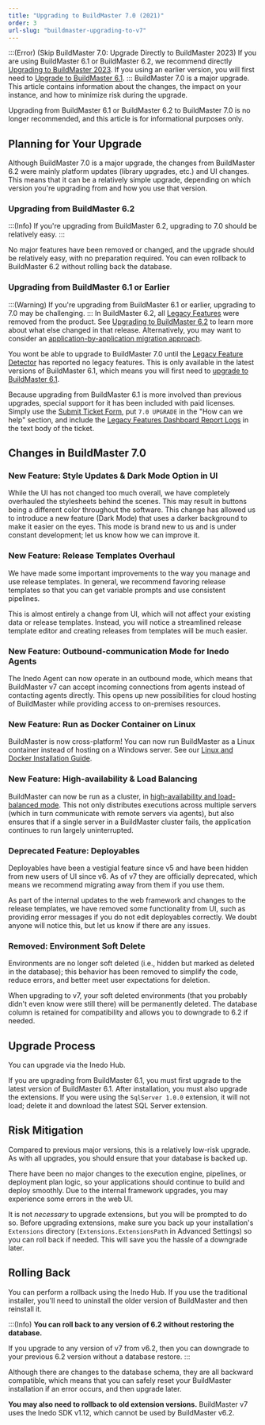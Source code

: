 ```yaml
---
title: "Upgrading to BuildMaster 7.0 (2021)"
order: 3
url-slug: "buildmaster-upgrading-to-v7"
---
```


:::(Error) (Skip BuildMaster 7.0: Upgrade Directly to BuildMaster 2023)
If you are using BuildMaster 6.1 or BuildMaster 6.2, we recommend directly [Upgrading to BuildMaster 2023](/docs/buildmaster-upgrade-2023). If you using an earlier version, you will first need to [Upgrade to BuildMaster 6.1](/docs/buildmaster-upgrading-to-6-1).
:::
BuildMaster 7.0 is a major upgrade. This article contains information about the changes, the impact on your instance, and how to minimize risk during the upgrade.

Upgrading from BuildMaster 6.1 or BuildMaster 6.2 to BuildMaster 7.0 is no longer recommended, and this article is for informational purposes only.

## Planning for Your Upgrade

Although BuildMaster 7.0 is a major upgrade, the changes from BuildMaster 6.2 were mainly platform updates (library upgrades, etc.) and UI changes. This means that it can be a relatively simple upgrade, depending on which version you're upgrading from and how you use that version.
  
### Upgrading from BuildMaster 6.2
:::(Info)
If you're upgrading from BuildMaster 6.2, upgrading to 7.0 should be relatively easy.
:::

No major features have been removed or changed, and the upgrade should be relatively easy, with no preparation required. You can even rollback to BuildMaster 6.2 without rolling back the database.

### Upgrading from BuildMaster 6.1 or Earlier
:::(Warning)
If you're upgrading from BuildMaster 6.1 or earlier, upgrading to 7.0 may be challenging.
:::
In BuildMaster 6.2, all [Legacy Features](/docs/buildmaster/installation-maintenance/buildmaster-legacy/buildmaster-legacy-features) were removed from the product. See [Upgrading to BuildMaster 6.2](/docs/buildmaster-upgrading-to-6-2) to learn more about what else changed in that release. Alternatively, you may want to consider an [application-by-application migration approach](/docs/buildmaster/installation-maintenance/buildmaster-migrating-instance-to-new-server#migrating-applicationbyapplication).

You wont be able to upgrade to BuildMaster 7.0 until the [Legacy Feature Detector](/docs/buildmaster/installation-maintenance/buildmaster-legacy/buildmaster-legacy-features#legacy-feature-detector) has reported no legacy features. This is only available in the latest versions of BuildMaster 6.1, which means you will first need to [upgrade to BuildMaster 6.1](/docs/buildmaster-upgrading-to-6-1).

Because upgrading from BuildMaster 6.1 is more involved than previous upgrades, special support for it has been included with paid licenses. Simply use the [Submit Ticket Form](https://my.inedo.com/tickets/new), put `7.0 UPGRADE` in the "How can we help" section, and include the [Legacy Features Dashboard Report Logs](/docs/buildmaster/installation-maintenance/buildmaster-legacy/buildmaster-legacy-features#legacy-feature-detector) in the text body of the ticket.

## Changes in BuildMaster 7.0

### New Feature: Style Updates & Dark Mode Option in UI

While the UI has not changed too much overall, we have completely overhauled the stylesheets behind the scenes. This may result in buttons being a different color throughout the software. This change has allowed us to introduce a new feature (Dark Mode) that uses a darker background to make it easier on the eyes. This mode is brand new to us and is under constant development; let us know how we can improve it.

### New Feature: Release Templates Overhaul

We have made some important improvements to the way you manage and use release templates. In general, we recommend favoring release templates so that you can get variable prompts and use consistent pipelines.

This is almost entirely a change from UI, which will not affect your existing data or release templates. Instead, you will notice a streamlined release template editor and creating releases from templates will be much easier.

### New Feature: Outbound-communication Mode for Inedo Agents

The Inedo Agent can now operate in an outbound mode, which means that BuildMaster v7 can accept incoming connections from agents instead of contacting agents directly. This opens up new possibilities for cloud hosting of BuildMaster while providing access to on-premises resources.

### New Feature: Run as Docker Container on Linux

BuildMaster is now cross-platform! You can now run BuildMaster as a Linux container instead of hosting on a Windows server. See our [Linux and Docker Installation Guide](/docs/installation/linux/docker-guide).

### New Feature: High-availability & Load Balancing

BuildMaster can now be run as a cluster, in [high-availability and load-balanced mode](/docs/installation/high-availability-load-balancing/high-availability-load-balancing). This not only distributes executions across multiple servers (which in turn communicate with remote servers via agents), but also ensures that if a single server in a BuildMaster cluster fails, the application continues to run largely uninterrupted.

### Deprecated Feature: Deployables

Deployables have been a vestigial feature since v5 and have been hidden from new users of UI since v6. As of v7 they are officially deprecated, which means we recommend migrating away from them if you use them.

As part of the internal updates to the web framework and changes to the release templates, we have removed some functionality from UI, such as providing error messages if you do not edit deployables correctly. We doubt anyone will notice this, but let us know if there are any issues.

### Removed: Environment Soft Delete

Environments are no longer soft deleted (i.e., hidden but marked as deleted in the database); this behavior has been removed to simplify the code, reduce errors, and better meet user expectations for deletion.

When upgrading to v7, your soft deleted environments (that you probably didn't even know were still there) will be permanently deleted. The database column is retained for compatibility and allows you to downgrade to 6.2 if needed.

## Upgrade Process

You can upgrade via the Inedo Hub.

If you are upgrading from BuildMaster 6.1, you must first upgrade to the latest version of BuildMaster 6.1. After installation, you must also upgrade the extensions. If you were using the `SqlServer 1.0.0` extension, it will not load; delete it and download the latest SQL Server extension.

## Risk Mitigation

Compared to previous major versions, this is a relatively low-risk upgrade. As with all upgrades, you should ensure that your database is backed up.

There have been no major changes to the execution engine, pipelines, or deployment plan logic, so your applications should continue to build and deploy smoothly. Due to the internal framework upgrades, you may experience some errors in the web UI.

It is not _necessary_ to upgrade extensions, but you will be prompted to do so. Before upgrading extensions, make sure you back up your installation's `Extensions` directory (`Extensions.ExtensionsPath` in Advanced Settings) so you can roll back if needed. This will save you the hassle of a downgrade later.

## Rolling Back

You can perform a rollback using the Inedo Hub. If you use the traditional installer, you'll need to uninstall the older version of BuildMaster and then reinstall it.

:::(Info)
**You can roll back to any version of 6.2 without restoring the database.**

If you upgrade to any version of v7 from v6.2, then you can downgrade to your previous 6.2 version without a database restore.
:::

Although there are changes to the database schema, they are all backward compatible, which means that you can safely reset your BuildMaster installation if an error occurs, and then upgrade later.

**You may also need to rollback to old extension versions.** BuildMaster v7 uses the Inedo SDK v1.12, which cannot be used by BuildMaster v6.2.